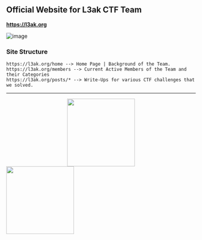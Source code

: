 ## Official Website for L3ak CTF Team

**https://l3ak.org**

![image](https://github.com/L3AK-TEAM/l3ak.org/assets/102762345/6a7ddd10-f6c0-4b94-9a3f-ad6e7ddacf51)

### Site Structure

```
https://l3ak.org/home --> Home Page | Background of the Team.
https://l3ak.org/members --> Current Active Members of the Team and their Categories
https://l3ak.org/posts/* --> Write-Ups for various CTF challenges that we solved.
```

---

<div align="center">
  <img height="180" width="180" src="https://user-images.githubusercontent.com/102762345/233223040-cf6e5124-72fc-432c-92f4-cf9d3bb96d7f.png"> 
</div>

<div align="left">
  <img height="180" width="180" src="https://github.com/L3AK-TEAM/l3ak.org/assets/102762345/f26b6943-994e-4b51-b3a6-941ccc43d40c">
</div>
